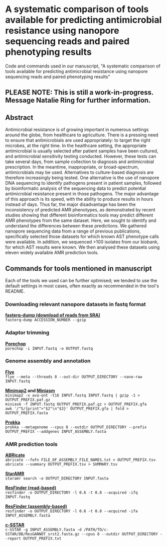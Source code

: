 # A systematic comparison of tools available for predicting antimicrobial resistance using nanopore sequencing reads and paired phenotyping results
Code and commands used in our manuscript, "A systematic comparison of tools available for predicting antimicrobial resistance using nanopore sequencing reads and paired phenotyping results"


## PLEASE NOTE: This is still a work-in-progress. Message Natalie Ring for further information.

## Abstract
Antimicrobial resistance is of growing important in numerous settings around the globe, from healthcare to agriculture. There is a pressing need to ensure that antimicrobials are used appropriately: to target the right microbes, at the right time. In the healthcare setting, the appropriate antimicrobial is usually selected after patient samples have been cultured, and antimicrobial sensitivity testing conducted. However, these tests can take several days, from sample collection to diagnosis and antimicrobial prescription. In the meantime, inappropriate, or broad-spectrum, antimicrobials may be used. Alternatives to culture-based diagnosis are therefore increasingly being tested. One alternative is the use of nanopore DNA sequencing to identify pathogens present in patient samples, followed by bioinformatic analysis of the sequencing data to predict potential antimicrobial resistance present in those pathogens. The major advantage of this approach is its speed, with the ability to produce results in hours instead of days. Thus far, the major disadvantage has been the inconsistency of predicted AMR phenotypes, as demonstrated by recent studies showing that different bioinformatics tools may predict different AMR phenotypes from the same dataset. Here, we sought to identify and understand the differences between these predictions. We gathered nanopore sequencing data from a range of previous publications, specifically selected those datasets for which known AST phenotype calls were available. In addition, we sequenced >100 isolates from our biobank, for which AST results were known. We then analysed these datasets using eleven widely available AMR prediction tools. 


## Commands for tools mentioned in manuscript
Each of the tools we used can be further optimised; we tended to use the default settings in most cases, often exactly as recommended in the tool's README.
### Downloading relevant nanopore datasets in fastq format
**[fasterq-dump (download of reads from SRA)](https://github.com/ncbi/sra-tools)**  
`fasterq-dump ACCESSION_NUMBER --gzip`

### Adaptor trimming
**[Porechop](https://github.com/rrwick/Porechop)**  
`porechop -i INPUT.fastq -o OUTPUT.fastq`


### Genome assembly and annotation
**[Flye](https://github.com/fenderglass/Flye)**  
`flye --meta --threads 8 --out-dir OUTPUT_DIRECTORY --nano-raw INPUT.fastq`

**[Minimap2](https://github.com/lh3/Minimap2) and [Miniasm](https://github.com/lh3/Miniasm)**  
`minimap2 -x ava-ont -t16 INPUT.fastq INPUT.fastq | gzip -1 > OUTPUT_PREFIX.paf.gz`                                                                                           
`miniasm -f INPUT.fastq OUTPUT_PREFIX.paf.gz > OUTPUT_PREFIX.gfa`                                                                                                           
`awk '/^S/{print">"$2"\n"$3}' OUTPUT_PREFIX.gfa | fold > OUTPUT_PREFIX.fasta`

**[Prokka](https://github.com/tseemann/Prokka)**                                                                                                            
`prokka --metagenome --cpus 8 --outdir OUTPUT_DIRECTORY --prefix OUTPUT_PREFIX --addgenes INPUT_ASSEMBLY.fasta`

### AMR prediction tools                                                                                                                                    
**[ABRicate](https://github.com/tseemann/ABRicate)**                                                                                                     
`abricate --fofn FILE_OF_ASSEMBLY_FILE_NAMES.txt > OUTPUT_PREFIX.tsv`                                                                        
`abricate --summary OUTPUT_PREFIX.tsv > SUMMARY.tsv`

**[StarAMR](https://github.com/phac-nml/staramr)**                                                                                                            
`staramr search -o OUTPUT_DIRECTORY INPUT.fasta`

**[ResFinder (read-based)](https://bitbucket.org/genomicepidemiology/resfinder/src/master/)**                                                                                
`resfinder -o OUTPUT_DIRECTORY -l 0.6 -t 0.8 --acquired -ifq INPUT.fastq`

**[ResFinder (assembly-based)](https://bitbucket.org/genomicepidemiology/resfinder/src/master/)**                                                                            
`resfinder -o OUTPUT_DIRECTORY -l 0.6 -t 0.8 --acquired -ifa INPUT_ASSEMBLY.fasta`

**[c-SSTAR](https://github.com/chrisgulvik/c-SSTAR)**                                                                            
`c-SSTAR -g INPUT_ASSEMBLY.fasta -d /PATH/TO/c-SSTAR/DB/ResGANNOT_srst2.fasta.gz --cpus 8 --outdir OUTPUT_DIRECTORY --report OUTPUT_PREFIX.txt`
